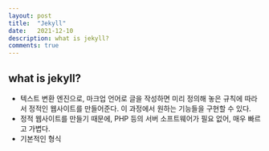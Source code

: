```yaml
---
layout: post
title:  "Jekyll"
date:   2021-12-10
description: what is jekyll?
comments: true
---
```


## what is jekyll?

- 텍스트 변환 엔진으로, 마크업 언어로 글을 작성하면 미리 정의해 놓은 규칙에 따라서 정적인 웹사이트를 만들어준다. 이 과정에서 원하는 기능들을 구현할 수 있다.
- 정적 웹사이트를 만들기 때문에, PHP 등의 서버 소프트웨어가 필요 없어, 매우 빠르고 가볍다.
- 기본적인 형식


